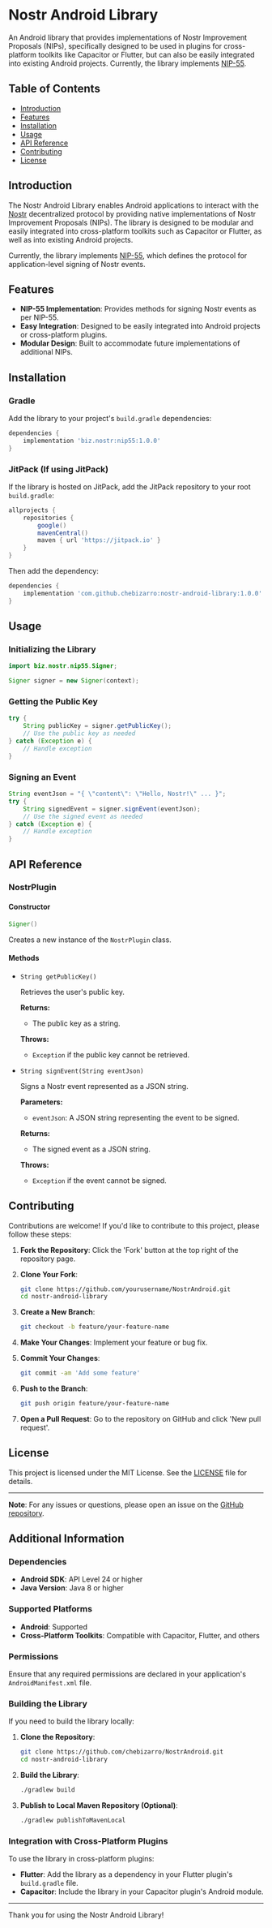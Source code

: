 # Nostr Android Library

An Android library that provides implementations of Nostr Improvement Proposals (NIPs), specifically designed to be used in plugins for cross-platform toolkits like Capacitor or Flutter, but can also be easily integrated into existing Android projects. Currently, the library implements [NIP-55](https://github.com/nostr-protocol/nips/blob/master/55.md).

## Table of Contents

- [Introduction](#introduction)
- [Features](#features)
- [Installation](#installation)
- [Usage](#usage)
- [API Reference](#api-reference)
- [Contributing](#contributing)
- [License](#license)

## Introduction

The Nostr Android Library enables Android applications to interact with the [Nostr](https://nostr.com/) decentralized protocol by providing native implementations of Nostr Improvement Proposals (NIPs). The library is designed to be modular and easily integrated into cross-platform toolkits such as Capacitor or Flutter, as well as into existing Android projects.

Currently, the library implements [NIP-55](https://github.com/nostr-protocol/nips/blob/master/55.md), which defines the protocol for application-level signing of Nostr events.

## Features

- **NIP-55 Implementation**: Provides methods for signing Nostr events as per NIP-55.
- **Easy Integration**: Designed to be easily integrated into Android projects or cross-platform plugins.
- **Modular Design**: Built to accommodate future implementations of additional NIPs.

## Installation

### Gradle

Add the library to your project's `build.gradle` dependencies:

```gradle
dependencies {
    implementation 'biz.nostr:nip55:1.0.0'
}
```

### JitPack (If using JitPack)

If the library is hosted on JitPack, add the JitPack repository to your root `build.gradle`:

```gradle
allprojects {
    repositories {
        google()
        mavenCentral()
        maven { url 'https://jitpack.io' }
    }
}
```

Then add the dependency:

```gradle
dependencies {
    implementation 'com.github.chebizarro:nostr-android-library:1.0.0'
}
```

## Usage

### Initializing the Library

```java
import biz.nostr.nip55.Signer;

Signer signer = new Signer(context);
```

### Getting the Public Key

```java
try {
    String publicKey = signer.getPublicKey();
    // Use the public key as needed
} catch (Exception e) {
    // Handle exception
}
```

### Signing an Event

```java
String eventJson = "{ \"content\": \"Hello, Nostr!\" ... }";
try {
    String signedEvent = signer.signEvent(eventJson);
    // Use the signed event as needed
} catch (Exception e) {
    // Handle exception
}
```

## API Reference

### NostrPlugin

#### Constructor

```java
Signer()
```

Creates a new instance of the `NostrPlugin` class.

#### Methods

- `String getPublicKey()`

  Retrieves the user's public key.

  **Returns:**

    - The public key as a string.

  **Throws:**

    - `Exception` if the public key cannot be retrieved.

- `String signEvent(String eventJson)`

  Signs a Nostr event represented as a JSON string.

  **Parameters:**

    - `eventJson`: A JSON string representing the event to be signed.

  **Returns:**

    - The signed event as a JSON string.

  **Throws:**

    - `Exception` if the event cannot be signed.

## Contributing

Contributions are welcome! If you'd like to contribute to this project, please follow these steps:

1. **Fork the Repository**: Click the 'Fork' button at the top right of the repository page.

2. **Clone Your Fork**:

   ```bash
   git clone https://github.com/yourusername/NostrAndroid.git
   cd nostr-android-library
   ```

3. **Create a New Branch**:

   ```bash
   git checkout -b feature/your-feature-name
   ```

4. **Make Your Changes**: Implement your feature or bug fix.

5. **Commit Your Changes**:

   ```bash
   git commit -am 'Add some feature'
   ```

6. **Push to the Branch**:

   ```bash
   git push origin feature/your-feature-name
   ```

7. **Open a Pull Request**: Go to the repository on GitHub and click 'New pull request'.

## License

This project is licensed under the MIT License. See the [LICENSE](LICENSE) file for details.

---

**Note**: For any issues or questions, please open an issue on the [GitHub repository](https://github.com/chebizarro/NostrAndroid/issues).

## Additional Information

### Dependencies

- **Android SDK**: API Level 24 or higher
- **Java Version**: Java 8 or higher

### Supported Platforms

- **Android**: Supported
- **Cross-Platform Toolkits**: Compatible with Capacitor, Flutter, and others

### Permissions

Ensure that any required permissions are declared in your application's `AndroidManifest.xml` file.

### Building the Library

If you need to build the library locally:

1. **Clone the Repository**:

   ```bash
   git clone https://github.com/chebizarro/NostrAndroid.git
   cd nostr-android-library
   ```

2. **Build the Library**:

   ```bash
   ./gradlew build
   ```

3. **Publish to Local Maven Repository (Optional)**:

   ```bash
   ./gradlew publishToMavenLocal
   ```

### Integration with Cross-Platform Plugins

To use the library in cross-platform plugins:

- **Flutter**: Add the library as a dependency in your Flutter plugin's `build.gradle` file.
- **Capacitor**: Include the library in your Capacitor plugin's Android module.

---

Thank you for using the Nostr Android Library!